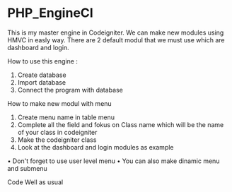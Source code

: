 # PHP_EngineCI

This is my master engine in Codeigniter. We can make new modules using HMVC in easly way. There are 2 default modul that we must use which are dashboard and login.

How to use this engine :

1.	Create database
2.	Import database
3.	Connect the program with database

How to make new modul with menu

1.	Create menu name in table menu
2.	Complete all the field and fokus on Class name which will be the name of your class in codeigniter
3.	Make the codeigniter class
4.	Look at the dashboard and login modules as example

•	Don't forget to use user level menu
•	You can also make dinamic menu and submenu

Code Well as usual
